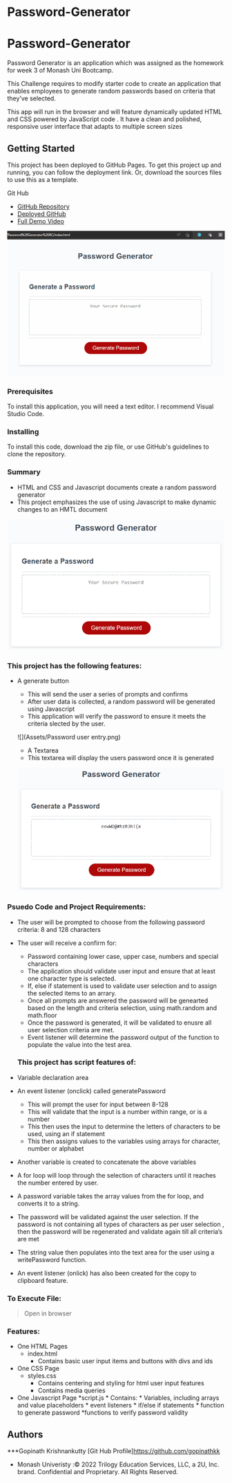 # Password-Generator

# Password-Generator

Password Generator is an application which was assigned as the homework for  week 3 of Monash Uni Bootcamp.

This Challenge requires to modify starter code to create an application that enables employees to generate random passwords based on criteria that they’ve selected.

This app will run in the browser and will feature dynamically updated HTML and CSS powered by JavaScript code . It have a clean and polished, responsive user interface that adapts to multiple screen sizes


## Getting Started

This project has been deployed to GitHub Pages. To get this project up and running, you can follow the deployment link. Or, download the sources files to use this as a template.

Git Hub 

* [GitHub Repository]( https://github.com/gopinathkk/Password-Generator)
* [Deployed GitHub ]( https://gopinathkk.github.io/Password-Generator/)
* [Full Demo Video](https://drive.google.com/file/d/10da4Te-ywl3aBuG3pL4jRAxBcFI6w871/view)


![](Assets/Animation.gif)


### Prerequisites

To install this application, you will need a text editor. I recommend Visual Studio Code. 

### Installing

To install this code, download the zip file, or use GitHub's guidelines to clone the repository. 

### Summary
* HTML and CSS and Javascript documents create a random password generator 
* This project emphasizes the use of using Javascript to make dynamic changes to an HMTL document

![](Assets/Password-Generator.png)

### This project has the following features: 
* A generate button
    * This will send the user a series of prompts and confirms
    * After user data is collected, a random password will be generated using Javascript
    * This application will verify the password to ensure it meets the criteria slected by the user.

    ![](Assets/Password user entry.png)

    * A Textarea
    * This textarea will display the users password once it is generated

    ![](Assets/Password.png)


### Psuedo Code and Project Requirements: 

* The user will be prompted to choose from the following password criteria: 8 and 128 characters

* The user will receive a confirm for: 
    * Password containing lower case, upper case, numbers and  special characters
    *  The application should validate user input and ensure that at least one character type is selected.
    * If, else if statement is used  to validate user selection and to assign the selected items to an arrary.
    * Once all prompts are answered the password will be genearted based on the length and criteria selection, using math.random and math.floor 
    * Once the password is generated, it will be validated to enusre all user selection criteria are met.
    * Event listener will determine the password output of the function to populate the value into the test area.

    ### This project has script features of:
* Variable declaration area 
* An event listener (onclick) called generatePassword
    * This will prompt the user for input between 8-128
    * This will validate that the input is a number within range, or is a number
    * This then uses the input to determine the letters of characters to be used, using an if statement
    * This then assigns values to the variables using arrays for character, number or alphabet
* Another variable is created to concatenate the above variables
* A for loop will loop through the selection of characters until it reaches the number entered by user. 
* A password variable takes the array values from the for loop, and converts it to a string.
* The password will be validated against the user selection. If the password is not containing all types of characters as per user selection , then the password will be regenerated and validate again till all criteria’s are met 
* The string value then populates into the text area for the user using a writePassword function.
* An event listener (onlick) has also been created for the copy to clipboard feature. 

### To Execute File:
> Open in browser

### Features: 
* One HTML Pages
    * index.html 
        * Contains basic user input items and buttons with divs and ids
* One CSS Page
    * styles.css
        * Contains centering and styling for html user input features
        * Contains media queries
* One Javascript Page
    *script.js
        * Contains: 
        * Variables, including arrays and value placeholders
        * event listeners
        * if/else if statements
        * function to generate password
        *functions to verify password validity


## Authors
***Gopinath Krishnankutty [Git Hub Profile]https://github.com/gopinathkk
* Monash Univeristy :© 2022 Trilogy Education Services, LLC, a 2U, Inc. brand. Confidential and Proprietary. All Rights Reserved.

